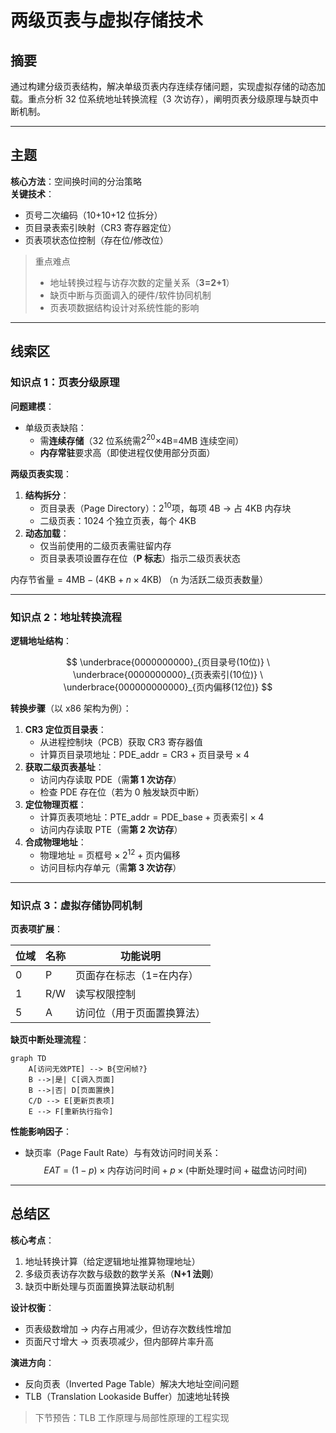 # 两级页表与虚拟存储技术

## 摘要

通过构建分级页表结构，解决单级页表内存连续存储问题，实现虚拟存储的动态加载。重点分析 32 位系统地址转换流程（3 次访存），阐明页表分级原理与缺页中断机制。

---

## 主题

**核心方法**：空间换时间的分治策略  
**关键技术**：

- 页号二次编码（10+10+12 位拆分）
- 页目录表索引映射（CR3 寄存器定位）
- 页表项状态位控制（存在位/修改位）

> 重点难点
>
> - 地址转换过程与访存次数的定量关系（**3=2+1**）
> - 缺页中断与页面调入的硬件/软件协同机制
> - 页表项数据结构设计对系统性能的影响

---

## 线索区

### 知识点 1：页表分级原理

**问题建模**：

- 单级页表缺陷：
  - 需**连续存储**（32 位系统需$2^{20}$×4B=4MB 连续空间）
  - **内存常驻**要求高（即使进程仅使用部分页面）

**两级页表实现**：

1. **结构拆分**：
   - 页目录表（Page Directory）：$2^{10}$项，每项 4B → 占 4KB 内存块
   - 二级页表：1024 个独立页表，每个 4KB
2. **动态加载**：
   - 仅当前使用的二级页表需驻留内存
   - 页目录表项设置存在位（**P 标志**）指示二级页表状态

$\text{内存节省量} = 4\text{MB} - (4\text{KB} + n×4\text{KB})$ （n 为活跃二级页表数量）

---

### 知识点 2：地址转换流程

**逻辑地址结构**：

$$
\underbrace{0000000000}_{页目录号(10位)} \
\underbrace{0000000000}_{页表索引(10位)} \
\underbrace{000000000000}_{页内偏移(12位)}
$$

**转换步骤**（以 x86 架构为例）：

1. **CR3 定位页目录表**：
   - 从进程控制块（PCB）获取 CR3 寄存器值
   - 计算页目录项地址：$\text{PDE\_addr} = \text{CR3} + \text{页目录号}×4$
2. **获取二级页表基址**：
   - 访问内存读取 PDE（需**第 1 次访存**）
   - 检查 PDE 存在位（若为 0 触发缺页中断）
3. **定位物理页框**：
   - 计算页表项地址：$\text{PTE\_addr} = \text{PDE\_base} + \text{页表索引}×4$
   - 访问内存读取 PTE（需**第 2 次访存**）
4. **合成物理地址**：
   - 物理地址 = $\text{页框号}×2^{12} + \text{页内偏移}$
   - 访问目标内存单元（需**第 3 次访存**）

---

### 知识点 3：虚拟存储协同机制

**页表项扩展**：  

| 位域 | 名称 | 功能说明 |
|------|---------|--------------------------|
| 0 | P | 页面存在标志（1=在内存） |
| 1 | R/W | 读写权限控制 |
| 5 | A | 访问位（用于页面置换算法） |

**缺页中断处理流程**：

```mermaid
graph TD
    A[访问无效PTE] --> B{空闲帧?}
    B -->|是| C[调入页面]
    B -->|否| D[页面置换]
    C/D --> E[更新页表项]
    E --> F[重新执行指令]
```

**性能影响因子**：

- 缺页率（$\text{Page Fault Rate}$）与有效访问时间关系：
  $$
  EAT = (1-p)×\text{内存访问时间} + p×(\text{中断处理时间} + \text{磁盘访问时间})
  $$

---

## 总结区

**核心考点**：

1. 地址转换计算（给定逻辑地址推算物理地址）
2. 多级页表访存次数与级数的数学关系（**N+1 法则**）
3. 缺页中断处理与页面置换算法联动机制

**设计权衡**：

- 页表级数增加 → 内存占用减少，但访存次数线性增加
- 页面尺寸增大 → 页表项减少，但内部碎片率升高

**演进方向**：

- 反向页表（Inverted Page Table）解决大地址空间问题
- TLB（Translation Lookaside Buffer）加速地址转换

> 下节预告：TLB 工作原理与局部性原理的工程实现
